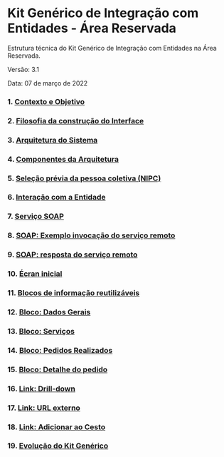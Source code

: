 # Kit Genérico de Integração com Entidades - Área Reservada

Estrutura técnica do Kit Genérico de Integração com Entidades na Área Reservada.

Versão:  3.1

Data:  07 de março de 2022

### 1.	[Contexto e Objetivo](contexto)

### 2.	[Filosofia da construção do Interface](filosofia)

### 3.	[Arquitetura do Sistema](arquitetura-sistema)

### 4.	[Componentes da Arquitetura](componentes)

### 5.	[Seleção prévia da pessoa coletiva (NIPC)](selecao-previa)

### 6.	[Interação com a Entidade](interacao-entidade)

### 7.	[Serviço SOAP](servico-soap)

### 8.	[SOAP: Exemplo invocação do serviço remoto](soap-invocacao)

### 9.	[SOAP: resposta do serviço remoto](soap-resposta)

### 10.	[Écran inicial](ecran-inicial)

### 11.	[Blocos de informação reutilizáveis](blocos-informacao)

### 12.	[Bloco: Dados Gerais](dados-gerais)

### 13.	[Bloco: Serviços](servicos)

### 14.	[Bloco: Pedidos Realizados](pedidos-realizados)

### 15.	[Bloco: Detalhe do pedido](detalhe-pedido)

### 16.	[Link: Drill-down](operacoes)

### 17.	[Link: URL externo](operacoes)

### 18.	[Link: Adicionar ao Cesto](operacoes)

### 19.	[Evolução do Kit Genérico](operacoes)